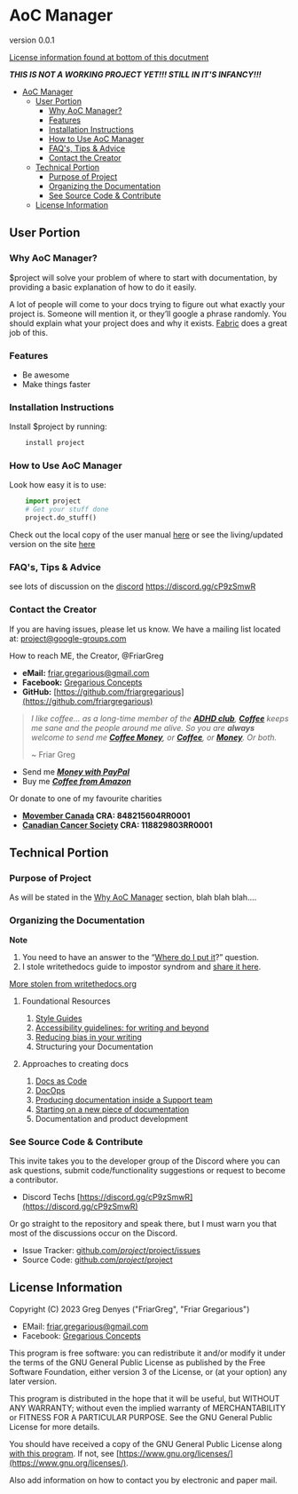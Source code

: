 # AoC Manager

version 0.0.1

[License information found at bottom of this docutment](#license-information)


***THIS IS NOT A WORKING PROJECT YET!!! STILL IN IT'S INFANCY!!!***


- [AoC Manager](#aoc-manager)
  - [User Portion](#user-portion)
    - [Why AoC Manager?](#why-aoc-manager)
    - [Features](#features)
    - [Installation Instructions](#installation-instructions)
    - [How to Use AoC Manager](#how-to-use-aoc-manager)
    - [FAQ's, Tips \& Advice](#faqs-tips--advice)
    - [Contact the Creator](#contact-the-creator)
  - [Technical Portion](#technical-portion)
    - [Purpose of Project](#purpose-of-project)
    - [Organizing the Documentation](#organizing-the-documentation)
    - [See Source Code \& Contribute](#see-source-code--contribute)
  - [License Information](#license-information)

## User Portion


### Why AoC Manager?

$project will solve your problem of where to start with documentation,
by providing a basic explanation of how to do it easily.

A lot of people will come to your docs trying to figure out what exactly your project is. Someone will mention it, or they’ll google a phrase randomly. You should explain what your project does and why it exists. [Fabric](http://docs.fabfile.org/) does a great job of this.

### Features

- Be awesome
- Make things faster

### Installation Instructions

Install $project by running:

```python
    install project
```

### How to Use AoC Manager

Look how easy it is to use:

```python
    import project
    # Get your stuff done
    project.do_stuff()
```

Check out the local copy of the user manual [here](./documentation/user_manual.md) or see the living/updated version on the site [here](http://siteurl/user)


### FAQ's, Tips & Advice

see lots of discussion on the [discord](https://discord.gg/cP9zSmwR) <https://discord.gg/cP9zSmwR>

### Contact the Creator

If you are having issues, please let us know. We have a mailing list located at: [project@google-groups.com](mailto:project@google-groups.com)

How to reach ME, the Creator, @FriarGreg
- **eMail:** [friar.gregarious@gmail.com](mailto:friar.gregarious@gmail.com)
- **Facebook:** [Gregarious Concepts](https://www.facebook.com/profile.php?id=61553681504132)
- **GitHub:** [https://github.com/friargregarious](https://github.com/friargregarious)

> *I like coffee... as a long-time member of the **[ADHD club](https://en.wikipedia.org/wiki/Attention_deficit_hyperactivity_disorder)**, [**Coffee**](https://www.amazon.ca/hz/wishlist/ls/11ZXS0CMUUGMC?ref_=wl_share) keeps me sane and the people around me alive. So you are **always** welcome to send me **[Coffee Money](<https://paypal.me/friargreg?country.x=CA&locale.x=en_US>)**, or **[Coffee](https://www.amazon.ca/hz/wishlist/ls/11ZXS0CMUUGMC?ref_=wl_share)**, or **[Money](https://paypal.me/friargreg?country.x=CA&locale.x=en_US)**. Or both.*
>
> ~ Friar Greg

- Send me ***[Money with PayPal](https://paypal.me/friargreg?country.x=CA&locale.x=en_US)***
- Buy me ***[Coffee from Amazon](https://www.amazon.ca/hz/wishlist/ls/11ZXS0CMUUGMC?ref_=wl_share)***

Or donate to one of my favourite charities

- **[Movember Canada](https://www.paypal.com/CA/fundraiser/charity/3552015) CRA: 848215604RR0001**
- **[Canadian Cancer Society](https://www.paypal.com/CA/fundraiser/charity/3420723) CRA: 118829803RR0001**


## Technical Portion


### Purpose of Project

As will be stated in the [Why AoC Manager](#why-aoc-manager) section, blah blah blah....

### Organizing the Documentation

**Note**
1. You need to have an answer to the “[Where do I put it](./documentation/where_do_i_put_it.md)?” question.
2. I stole writethedocs guide to impostor syndrom and [share it here](./documentation/imposter_syndrom.md).

[More stolen from writethedocs.org](writethedocs.org)

1. Foundational Resources
   1. [Style Guides](https://www.writethedocs.org/guide/writing/style-guides/)
   2. [Accessibility guidelines: for writing and beyond](https://www.writethedocs.org/guide/writing/accessibility/)
   3. [Reducing bias in your writing](https://www.writethedocs.org/guide/writing/reducing-bias/)
   4. Structuring your Documentation

2. Approaches to creating docs
   1. [Docs as Code](https://www.writethedocs.org/guide/docs-as-code/)
   2. [DocOps](https://www.writethedocs.org/guide/doc-ops/)
   3. [Producing documentation inside a Support team](https://www.writethedocs.org/guide/writing/support-team/)
   4. [Starting on a new piece of documentation](https://www.writethedocs.org/guide/Starting-a-new-doc/)
   5. Documentation and product development


### See Source Code & Contribute

This invite takes you to the developer group of the Discord where you can ask questions, submit code/functionality suggestions or request to become a contributor.

- Discord Techs [https://discord.gg/cP9zSmwR](https://discord.gg/cP9zSmwR)

Or go straight to the repository and speak there, but I must warn you that most of the discussions occur on the Discord.

- Issue Tracker: [github.com/$project/$project/issues](github.com/$project/$project/issues)
- Source Code: [github.com/$project/$project](github.com/$project/$project)


## License Information
<!-- <one line to give the program's name and a brief idea of what it does.> -->
Copyright (C) 2023 Greg Denyes ("FriarGreg", "Friar Gregarious")

- EMail: [friar.gregarious@gmail.com](mailto:friar.gregarious@gmail.com)
- Facebook: [Gregarious Concepts](https://www.facebook.com/profile.php?id=61553681504132)

This program is free software: you can redistribute it and/or modify it under the terms of the GNU General Public License as published by the Free Software Foundation, either version 3 of the License, or (at your option) any later version.

This program is distributed in the hope that it will be useful, but WITHOUT ANY WARRANTY; without even the implied warranty of MERCHANTABILITY or FITNESS FOR A PARTICULAR PURPOSE. See the GNU General Public License for more details.

You should have received a copy of the GNU General Public License along [with this program](./license.md). If not, see [https://www.gnu.org/licenses/](https://www.gnu.org/licenses/).

Also add information on how to contact you by electronic and paper mail.
